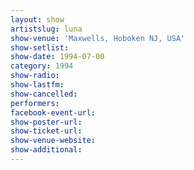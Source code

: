 ```yaml
---
layout: show
artistslug: luna
show-venue: 'Maxwells, Hoboken NJ, USA'
show-setlist: 
show-date: 1994-07-00
category: 1994
show-radio: 
show-lastfm: 
show-cancelled: 
performers: 
facebook-event-url: 
show-poster-url: 
show-ticket-url: 
show-venue-website: 
show-additional: 
---
```


